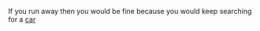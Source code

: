 If you run away then you would be fine because you would keep searching for a [car](../../car/car.md)
